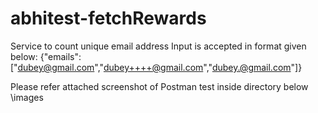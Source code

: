 # abhitest-fetchRewards
Service to count unique email address 
Input is accepted in format given below:
{"emails":["dubey@gmail.com","dubey++++@gmail.com","dubey.@gmail.com"]}

Please refer attached screenshot of Postman test inside directory below
\images
